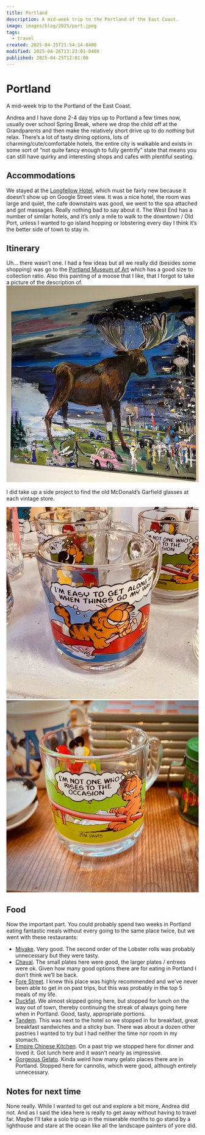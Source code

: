 ```yaml
---
title: Portland
description: A mid-week trip to the Portland of the East Coast.
image: images/blog/2025/port.jpeg
tags:
  - travel
created: 2025-04-25T21:54:14-0400
modified: 2025-04-26T13:23:01-0400
published: 2025-04-25T12:01:00
---
```

# Portland
A mid-week trip to the Portland of the East Coast. 

Andrea and I have done 2-4 day trips up to Portland a few times now, usually over school Spring Break, where we drop the child off at the Grandparents and then make the relatively short drive up to do _nothing_ but relax. There’s a lot of tasty dining options, lots of charming/cute/comfortable hotels, the entire city is walkable and exists in some sort of “not quite fancy enough to fully gentrify” state that means you can still have quirky and interesting shops and cafes with plentiful seating.

## Accommodations

We stayed at the [Longfellow Hotel](https://www.longfellowhotel.com/), which must be fairly new because it doesn’t show up on Google Street view. It was a nice hotel, the room was large and quiet, the cafe downstairs was good, we went to the spa attached and got massages. Really nothing bad to say about it. The West End has a number of similar hotels, and it’s only a mile to walk to the downtown / Old Port, unless I wanted to go island hopping or lobstering every day I think it’s the better side of town to stay in.

## Itinerary

Uh… there wasn’t one. I had a few ideas but all we really did (besides some shopping) was go to the [Portland Museum of Art](https://www.portlandmuseum.org/) which has a good size to collection ratio. Also this painting of a moose that I like, that I forgot to take a picture of the description of.
  ![](../../images/blog/2025/IMG_9707.jpeg)

I did take up a side project to find the old McDonald’s Garfield glasses at each vintage store.

![|100](../../images/blog/2025/garfield1.jpeg)
![|100](../../images/blog/2025/garfield2.jpeg)
  
## Food

Now the important part. You could probably spend two weeks in Portland eating fantastic meals without every going to the same place twice, but we went with these restaurants:

*   [Miyake](https://www.miyakerestaurants.com/miyake). Very good. The second order of the Lobster rolls was probably unnecessary but they were tasty.
*   [Chaval](https://www.chavalmaine.com/). The small plates here were good, the larger plates / entrees were ok. Given how many good options there are for eating in Portland I don’t think we’ll be back.
*   [Fore Street](https://www.forestreet.biz/). I knew this place was highly recommended and we’ve never been able to get in on past trips, but this was probably in the top 5 meals of my life.
*   [Duckfat](https://www.duckfat.com/). We almost skipped going here, but stopped for lunch on the way out of town, thereby continuing the streak of always going here when in Portland. Good, tasty, appropriate portions.
*   [Tandem](https://www.tandemcoffee.com/). This was next to the hotel so we stopped in for breakfast, great breakfast sandwiches and a sticky bun. There was about a dozen other pastries I wanted to try but I had neither the time nor room in my stomach.
*   [Empire Chinese Kitchen](https://www.portlandempire.com/). On a past trip we stopped here for dinner and loved it. Got lunch here and it wasn’t nearly as impressive.
*   [Gorgeous Gelato](https://www.gorgeousgelato.com/). Kinda weird how many gelato places there are in Portland. Stopped here for cannolis, which were good, although entirely unnecessary.

## Notes for next time

None really. While I wanted to get out and explore a bit more, Andrea did not. And as I said the idea here is really to get away without having to travel far. Maybe I’ll take a solo trip up in the miserable months to go stand by a lighthouse and stare at the ocean like all the landscape painters of yore did.